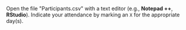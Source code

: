 Open the file "Participants.csv" with a text editor (e.g., **Notepad ++**, **RStudio**).
Indicate your attendance by marking an `X` for the appropriate day(s).
